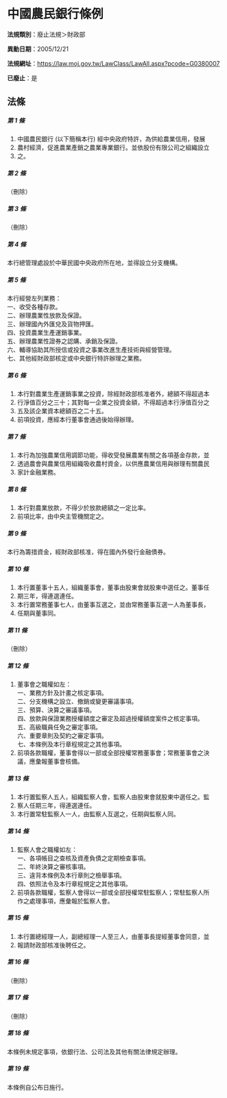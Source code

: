 # 中國農民銀行條例

**法規類別**：廢止法規＞財政部

**異動日期**：2005/12/21  

**法規網址**：https://law.moj.gov.tw/LawClass/LawAll.aspx?pcode=G0380007

**已廢止**：是



## 法條
##### 第 1 條
1. 中國農民銀行 (以下簡稱本行) 經中央政府特許，為供給農業信用，發展
1. 農村經濟，促進農業產銷之農業專業銀行。並依股份有限公司之組織設立
1. 之。

##### 第 2 條
（刪除）

##### 第 3 條
（刪除）

##### 第 4 條
本行總管理處設於中華民國中央政府所在地，並得設立分支機構。

##### 第 5 條
本行經營左列業務：  
一、收受各種存款。  
二、辦理農業性放款及保證。  
三、辦理國內外匯兌及貨物押匯。  
四、投資農業生產運銷事業。  
五、辦理農業性證券之認購、承銷及保證。  
六、輔導協助其所授信或投資之事業改進生產技術與經營管理。  
七、其他經財政部核定或中央銀行特許辦理之業務。  

##### 第 6 條
1. 本行對農業生產運銷事業之投資，除經財政部核准者外，總額不得超過本
1. 行淨值百分之三十；其對每一企業之投資金額，不得超過本行淨值百分之
1. 五及該企業資本總額百之二十五。
1. 前項投資，應經本行董事會通過後始得辦理。

##### 第 7 條
1. 本行為加強農業信用調節功能，得收受發展農業有關之各項基金存款，並
1. 透過農會與農業信用組織吸收農村資金，以供應農業信用與辦理有關農民
1. 家計金融業務。

##### 第 8 條
1. 本行對農業放款，不得少於放款總額之一定比率。
1. 前項比率，由中央主管機關定之。

##### 第 9 條
本行為籌措資金，經財政部核准，得在國內外發行金融債券。

##### 第 10 條
1. 本行置董事十五人，組織董事會，董事由股東會就股東中選任之。董事任
1. 期三年，得連選連任。
1. 本行置常務董事七人，由董事互選之，並由常務董事互選一人為董事長，
1. 任期與董事同。

##### 第 11 條
（刪除）

##### 第 12 條
1. 董事會之職權如左：  
一、業務方針及計畫之核定事項。  
二、分支機構之設立、撤銷或變更審議事項。  
三、預算、決算之審議事項。  
四、放款與保證業務授權額度之審定及超過授權額度案件之核定事項。  
五、高級職員任免之審定事項。  
六、重要章則及契約之審定事項。  
七、本條例及本行章程規定之其他事項。
1. 前項各款職權，董事會得以一部或全部授權常務董事會；常務董事會之決  
議，應彙報董事會核備。

##### 第 13 條
1. 本行置監察人五人，組織監察人會，監察人由股東會就股東中選任之。監
1. 察人任期三年，得連選連任。
1. 本行置常駐監察人一人，由監察人互選之，任期與監察人同。

##### 第 14 條
1. 監察人會之職權如左：  
一、各項帳目之查核及資產負債之定期檢查事項。  
二、年終決算之審核事項。  
三、違背本條例及本行章則之檢舉事項。  
四、依照法令及本行章程規定之其他事項。
1. 前項各款職權，監察人會得以一部或全部授權常駐監察人；常駐監察人所  
作之處理事項，應彙報於監察人會。

##### 第 15 條
1. 本行置總經理一人，副總經理一人至三人，由董事長提經董事會同意，並
1. 報請財政部核准後聘任之。

##### 第 16 條
（刪除）

##### 第 17 條
（刪除）

##### 第 18 條
本條例未規定事項，依銀行法、公司法及其他有關法律規定辦理。

##### 第 19 條
本條例自公布日施行。


